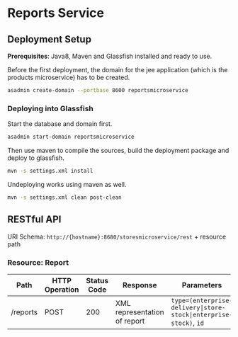 Reports Service
===============

## Deployment Setup

**Prerequisites**: Java8, Maven and Glassfish installed and ready to use.

Before the first deployment, the domain for the jee application (which is the products microservice) has to be created.


```bash
asadmin create-domain --portbase 8600 reportsmicroservice
```

### Deploying into Glassfish

Start the database and domain first.

```bash
asadmin start-domain reportsmicroservice
```

Then use maven to compile the sources, build the deployment package and deploy to glassfish.

```bash
mvn -s settings.xml install
```

Undeploying works using maven as well.

```bash
mvn -s settings.xml clean post-clean
```

## RESTful API

URI Schema: `http://{hostname}:8680/storesmicroservice/rest` + resource path

### Resource: Report

| Path | HTTP Operation | Status Code | Response | Parameters |
| --- | --- | --- | --- | --- |
| /reports | POST | 200 | XML representation of report | `type=(enterprise-delivery\|store-stock\|enterprise-stock)`, `id` |